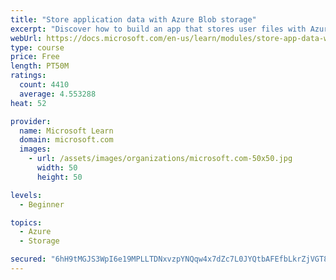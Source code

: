 ```yaml
---
title: "Store application data with Azure Blob storage"
excerpt: "Discover how to build an app that stores user files with Azure Blob storage, use Blob storage in a web app, and use the Azure Storage SDK for .NET Core."
webUrl: https://docs.microsoft.com/en-us/learn/modules/store-app-data-with-azure-blob-storage/
type: course
price: Free
length: PT50M
ratings:
  count: 4410
  average: 4.553288
heat: 52

provider:
  name: Microsoft Learn
  domain: microsoft.com
  images:
    - url: /assets/images/organizations/microsoft.com-50x50.jpg
      width: 50
      height: 50

levels:
  - Beginner

topics:
  - Azure
  - Storage

secured: "6hH9tMGJS3WpI6e19MPLLTDNxvzpYNQqw4x7dZc7L0JYQtbAFEfbLkrZjVGT8zMouMGo84Q8cI/9hBzp7HQ/+GTeXsE9f93zJgxQ1NT3kHiQAvWU0EA5g4AnrSnnCx7jlWQDuSufnzWK6WlR/+5OwzbVIleoe2Pl30bCL9649KhATggU70cUbM2vqcvmxrrDF5oHh3ABZkcEJw3Thq+oRISMYCZejkfxzwimPHG5/Xyhaq/udYH/nCliHfvYf5zRN2l+DUaqRg1DzPZ6RkgJYt2gqYSKKQjvOwTlZSlX8n6bjh69C3KgkwzMPLHzxeDskeNhCuFFZO7bHi0m6h3OrN9aiks9zZiIznjPWUEnxO9ad8xvD5F8Dv5uCiY5A0fSADObZB6/Y8FIi3CO0qmUGjm58wvllIE0uwUisCI0/R0=;aHV836Fw6nUPRTsAul8cOQ=="
---
```


